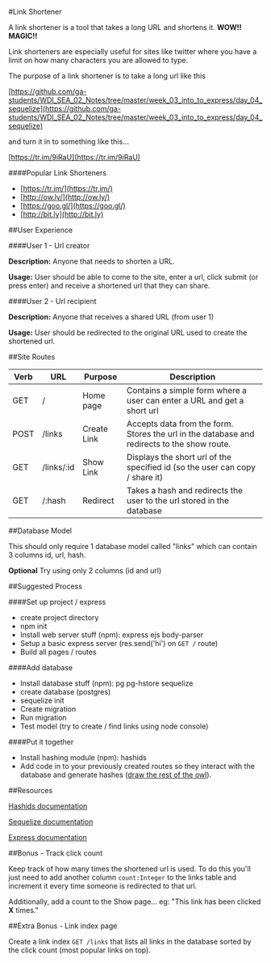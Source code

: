 #Link Shortener

A link shortener is a tool that takes a long URL and shortens it. **WOW!! MAGIC!!**

Link shorteners are especially useful for sites like twitter where you have a limit on how many characters you are allowed to type.

The purpose of a link shortener is to take a long url like this

[https://github.com/ga-students/WDI_SEA_02_Notes/tree/master/week_03_into_to_express/day_04_sequelize](https://github.com/ga-students/WDI_SEA_02_Notes/tree/master/week_03_into_to_express/day_04_sequelize)

and turn it in to something like this...

[https://tr.im/9iRaU](https://tr.im/9iRaU)

####Popular Link Shorteners

* [https://tr.im/](https://tr.im/)
* [http://ow.ly/](http://ow.ly/)
* [https://goo.gl/](https://goo.gl/)
* [http://bit.ly](http://bit.ly)


##User Experience

####User 1 - Url creator

**Description:** Anyone that needs to shorten a URL.

**Usage:** User should be able to come to the site, enter a url, click submit (or press enter) and receive a shortened url that they can share. 


####User 2 - Url recipient

**Description:** Anyone that receives a shared URL (from user 1)

**Usage:** User should be redirected to the original URL used to create the shortened url.



##Site Routes

| Verb | URL | Purpose | Description |
|---|---|---|---|
| GET | / | Home page | Contains a simple form where a user can enter a URL and get a short url |
| POST | /links | Create Link | Accepts data from the form. Stores the url in the database and redirects to the show route. |
| GET | /links/:id | Show Link | Displays the short url of the specified id (so the user can copy / share it) |
| GET | /:hash | Redirect | Takes a hash and redirects the user to the url stored in the database |


##Database Model

This should only require 1 database model called "links" which can contain 3 columns id, url, hash.

**Optional** Try using only 2 columns (id and url)


##Suggested Process

####Set up project / express

* create project directory
* npm init
* Install web server stuff (npm): express ejs body-parser
* Setup a basic express server (res.send('hi') on `GET /` route)
* Build all pages / routes

####Add database

* Install database stuff (npm): pg pg-hstore sequelize
* create database (postgres)
* sequelize init
* Create migration
* Run migration
* Test model (try to create / find links using node console)

####Put it together

* Install hashing module (npm): hashids
* Add code in to your previously created routes so they interact with the database and generate hashes ([draw the rest of the owl](http://www.forimpact.org/wp-content/uploads/2014/01/HowToDrawOwl.jpg)).

##Resources

[Hashids documentation](https://www.npmjs.com/package/hashids)

[Sequelize documentation](http://docs.sequelizejs.com/en/latest/)

[Express documentation](http://expressjs.com/4x/api.html)

##Bonus - Track click count

Keep track of how many times the shortened url is used. To do this you'll just need to add another column `count:Integer` to the links table and increment it every time someone is redirected to that url.

Additionally, add a count to the Show page... eg: "This link has been clicked **X** times."

##Extra Bonus - Link index page

Create a link index `GET /links` that lists all links in the database sorted by the click count (most popular links on top).


